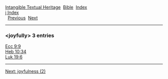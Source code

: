 [Intangible Textual Heritage](../../index)  [Bible](../index) 
[Index](index)   
[j Index](_j_)  
  [Previous](c06350)  [Next](c06352) 

------------------------------------------------------------------------

### &lt;joyfully&gt; 3 entries

[Ecc 9:9](../kjv/ecc009.htm#009)  
[Heb 10:34](../kjv/heb010.htm#034)  
[Luk 19:6](../kjv/luk019.htm#006)  

------------------------------------------------------------------------

[Next: joyfulness (2)](c06352)
